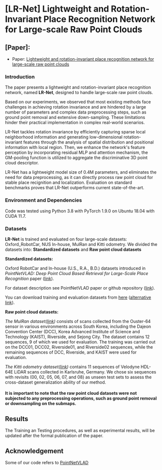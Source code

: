 # [LR-Net] Lightweight and Rotation-Invariant Place Recognition Network for Large-scale Raw Point Clouds


## [Paper]: 
* Paper: [Lightweight and rotation-invariant place recognition network for large-scale raw point clouds](https://doi.org/10.1016/j.isprsjprs.2024.04.030) 

### Introduction
 The paper presents a lightweight and rotation-invariant place recognition network, named **LR-Net**, designed to handle large-scale raw point clouds. 
 
 Based on our experiments, we observed that most existing methods face challenges in achieving rotation invariance and are hindered by a large number of parameters and complex data preprocessing steps, such as ground point removal and extensive down-sampling. These limitations hinder their practical implementation in complex real-world scenarios.

 LR-Net tackles rotation invariance by efficiently capturing sparse local neighborhood information and generating low-dimensional rotation-invariant features through the analysis of spatial distribution and positional information with local region.
 Then, we enhance the network's feature perception by incorporating residual MLP and attention mechanism, the GM-pooling function is utilized to aggregate the discriminative 3D point cloud descriptor.

 LR-Net has a lightweight model size of 0.4M parameters, and eliminates the need for data preprocessing, as it can directly process raw point cloud for stable place recignition and localization. 
 Evaluation on standard benchmarks proves that LR-Net outperforms current state-of-the-art.  


### Environment and Dependencies
Code was tested using Python 3.8 with PyTorch 1.9.0  on Ubuntu 18.04 with CUDA 11.7.

### Datasets

**LR-Net** is trained and evaluated on four large-scale datasets: Oxford_RobotCar, NUS In-house, MulRan and Kitti odometry.
We divided the datasets into: **Standardized datasets** and **Raw point cloud datasets**

**Standardized datasets:** 

Oxford RobotCar and In-house (U.S., R.A., B.D.) datasets introduced in
*PointNetVLAD: Deep Point Cloud Based Retrieval for Large-Scale Place Recognition* paper ([link](https://arxiv.org/pdf/1804.03492)).

For dataset description see PointNetVLAD paper or github repository ([link](https://github.com/mikacuy/pointnetvlad)).

You can download training and evaluation datasets from 
[here](https://drive.google.com/open?id=1rflmyfZ1v9cGGH0RL4qXRrKhg-8A-U9q) 
([alternative link](https://drive.google.com/file/d/1-1HA9Etw2PpZ8zHd3cjrfiZa8xzbp41J/view?usp=sharing)). 

**Raw point cloud datasets:**

*The MulRan dataset([link](https://sites.google.com/view/mulran-pr/home))* consists of scans collected from the Ouster-64 sensor in various environments across South Korea, including the Dajeon Convention Center (DCC), Korea Advanced Institute of Science and Technology (KAIST), Riverside, and Sejong City. 
The dataset contains 12 sequences, 9 of which we used for evaluation. The training was carried out on the DCC01, DCC02, Riverside01, and Riverside02 sequences, while the remaining sequences of DCC, Riverside, and KAIST were used for evaluation.

*The Kitti odometry dataset([link](http://www.cvlibs.net/datasets/kitti/eval_odometry.php))* contains 11 sequences of Velodyne HDL-64E LiDAR scans collected in Karlsruhe, Germany. 
We chose six sequences with revisits (00, 02, 05, 06, 07, and 08) as unseen test sets to assess the cross-dataset generalization ability of our method. 

#### It is important to note that the raw point cloud datasets were not subjected to any preprocessing operations, such as ground point removal or downsampling on the submaps.

## Results
The Training an Testing procedures, as well as experimental results, will be updated after the formal publication of the paper.

## Acknowledgement
Some of our code refers to [PointNetVLAD](https://github.com/mikacuy/pointnetvlad)


